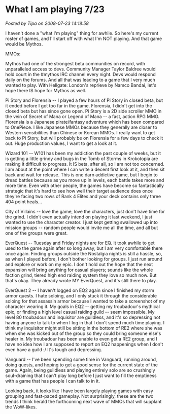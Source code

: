 # What I am playing 7/23

*Posted by Tipa on 2008-07-23 14:18:58*

I haven't done a "what I'm playing" thing for awhile. So here's my current roster of games, and I'll start off with what I'm NOT playing. And that game would be Mythos.

MMOs:

Mythos had one of the strongest beta communities on record, with unparalleled access to devs. Community Manager Taylor Baldree would hold court in the #mythos IRC channel every night. Devs would respond daily on the forums. And all that was leading to a game that I very much wanted to play. With Hellgate: London's reprieve by Namco Bandai, let's hope there IS hope for Mythos as well.

Pi Story and Florensia -- I played a few hours of Pi Story in closed beta, but it ended before I got too far in the game. Florensia, I didn't get into the closed beta but has since gone open. Pi Story is a 2D side scroller MMO in the vein of Secret of Mana or Legend of Mana -- a fast, action RPG MMO. Florensia is a Japanese pirate/fantasy adventure which has been compared to OnePiece. I like Japanese MMOs because they generally are closer to Western sensibilities than Chinese or Korean MMOs. I really want to get back to Pi Story, but will probably be on Florensia for a few days to check it out. Huge production values, I want to get a look at it.

Wizard 101 -- W101 has been my addiction the past couple of weeks, but it is getting a little grindy and bugs in the Tomb of Storms in Krokotopia are making it difficult to progress. It IS beta, after all, so I am not too concerned. I am about at the point where I can write a decent first look at it, and then sit back and wait for release. This is one darn addictive game, but I begin to dread battles because as you move up in levels, each battle takes more and more time. Even with other people, the games have become so fantastically strategic that it's hard to see how well their target audience does once they're facing two rows of Rank 4 Elites and your deck contains only three 404 point heals...

City of Villains -- love the game, love the characters, just don't have time for the grind. I didn't even actually intend on playing it last weekend, I just wanted to use the character creator. I just kept getting swallowed up into mission groups -- random people would invite me all the time, and all but one of the groups were great. 

EverQuest -- Tuesday and Friday nights are for EQ. It took awhile to get used to the game again after so long away, but I am very comfortable there once again. Finding groups outside the Nostalgia nights is still a hassle, so, as when I played before, I don't bother looking for groups. I just run around and explore or work on my epic. I don't hold out the hope that the next expansion will bring anything for casual players; sounds like the whole faction grind, tiered high end raiding system they love so much now. But that's okay. They already wrote MY EverQuest, and it's still there to play.

EverQuest 2 -- I haven't logged on EQ2 again since I finished my storm armor quests. I hate soloing, and I only stuck it through the considerable soloing for that assassin armor because I wanted to take a screenshot of my character wearing it. My goals in EQ2 -- getting my troubadour's mythical epic, or finding a high level casual raiding guild -- seem impossible. My level 80 troubadour and inquisitor are guildless, and it's so depressing not having anyone to talk to when I log in that I don't spend much time playing. I think my inquisitor might still be sitting in the bottom of RE2 where she was when she was kicked out of the group so they could bring someone else's healer in. My troubadour has been unable to even get a RE2 group, and I have no idea how I am supposed to report on EQ2 happenings when I don't even have a guild :/ It's tough and depressing.

Vanguard -- I've been spending some time in Vanguard, running around, doing quests, and hoping to get a good sense for the current state of the game. Again, being guildless and playing entirely solo are so crushingly soul-draining that I can't play long before I just want to fill the emptiness with a game that has people I can talk to in it.

Looking back, it looks like I have been largely playing games with easy grouping and fast-paced gameplay. Not surprisingly, these are the two trends I think herald the forthcoming next wave of MMOs that will supplant the WoW-likes.
